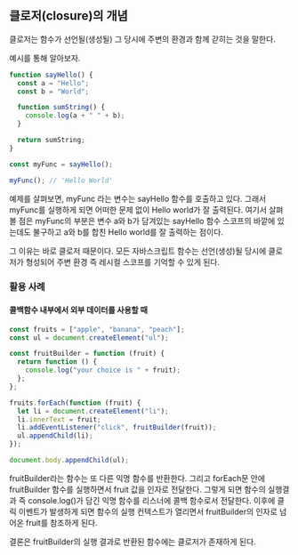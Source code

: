 ## 클로저(closure)의 개념

클로저는 함수가 선언될(생성될) 그 당시에 주변의 환경과 함께 갇히는 것을 말한다.

예시를 통해 알아보자.

```javascript
function sayHello() {
  const a = "Hello";
  const b = "World";

  function sumString() {
    console.log(a + " " + b);
  }

  return sumString;
}

const myFunc = sayHello();

myFunc(); // 'Hello World'
```

예제를 살펴보면, myFunc 라는 변수는 sayHello 함수를 호출하고 있다. 그래서 myFunc를 실행하게 되면 어떠한 문제 없이 Hello world가 잘 출력된다.
여기서 살펴볼 점은 myFunc의 부분은 변수 a와 b가 담겨있는 sayHello 함수 스코프의 바깥에 있는데도 불구하고 a와 b를 합친 Hello world를 잘 출력하는 점이다.

그 이유는 바로 클로저 때문이다. 모든 자바스크립트 함수는 선언(생성)될 당시에 클로저가 형성되어 주변 환경 즉 레시컬 스코프를 기억할 수 있게 된다.

### 활용 사례

#### 콜백함수 내부에서 외부 데이터를 사용할 때

```javascript
const fruits = ["apple", "banana", "peach"];
const ul = document.createElement("ul");

const fruitBuilder = function (fruit) {
  return function () {
    console.log("your choice is " + fruit);
  };
};

fruits.forEach(function (fruit) {
  let li = document.createElement("li");
  li.innerText = fruit;
  li.addEventListener("click", fruitBuilder(fruit));
  ul.appendChild(li);
});

document.body.appendChild(ul);
```

fruitBuilder라는 함수는 또 다른 익명 함수를 반환한다. 그리고 forEach문 안에 fruitBuilder 함수를 실행하면서 fruit 값을 인자로 전달한다. 그렇게 되면 함수의 실행결과 즉 console.log()가 담긴 익명 함수를 리스너에 콜백 함수로서 전달한다. 이후에 클릭 이벤트가 발생하게 되면 함수의 실행 컨텍스트가 열리면서 fruitBuilder의 인자로 넘어온 fruit를 참조하게 된다.

결론은 fruitBuilder의 실행 결과로 반환된 함수에는 클로저가 존재하게 된다.
